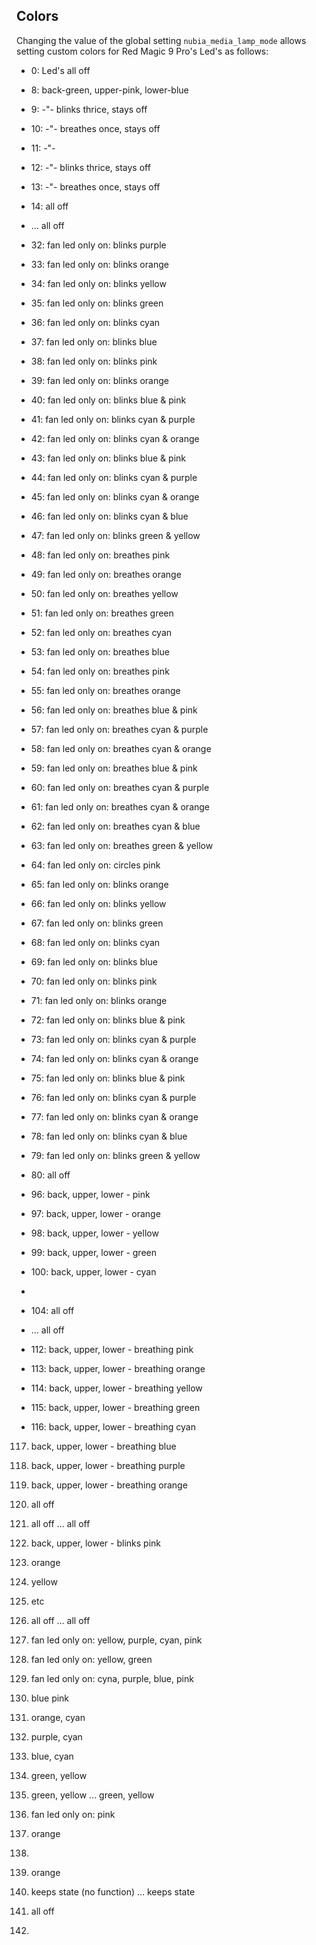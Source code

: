 ## Colors

Changing the value of the global setting `nubia_media_lamp_mode` allows
setting custom colors for Red Magic 9 Pro's Led's as follows:

- 0: Led's all off
- 8: back-green, upper-pink, lower-blue
- 9: -"- blinks thrice, stays off
- 10: -"- breathes once, stays off
- 11: -"-
- 12: -"- blinks thrice, stays off
- 13: -"- breathes once, stays off
- 14: all off
- ... all off
- 32: fan led only on: blinks purple
- 33: fan led only on: blinks orange
- 34: fan led only on: blinks yellow
- 35: fan led only on: blinks green
- 36: fan led only on: blinks cyan
- 37: fan led only on: blinks blue
- 38: fan led only on: blinks pink
- 39: fan led only on: blinks orange
- 40: fan led only on: blinks blue & pink
- 41: fan led only on: blinks cyan & purple
- 42: fan led only on: blinks cyan & orange
- 43: fan led only on: blinks blue & pink
- 44: fan led only on: blinks cyan & purple
- 45: fan led only on: blinks cyan & orange
- 46: fan led only on: blinks cyan & blue
- 47: fan led only on: blinks green & yellow
- 48: fan led only on: breathes pink
- 49: fan led only on: breathes orange
- 50: fan led only on: breathes yellow
- 51: fan led only on: breathes green
- 52: fan led only on: breathes cyan
- 53: fan led only on: breathes blue
- 54: fan led only on: breathes pink
- 55: fan led only on: breathes orange
- 56: fan led only on: breathes blue & pink
- 57: fan led only on: breathes cyan & purple
- 58: fan led only on: breathes cyan & orange
- 59: fan led only on: breathes blue & pink
- 60: fan led only on: breathes cyan & purple
- 61: fan led only on: breathes cyan & orange
- 62: fan led only on: breathes cyan & blue
- 63: fan led only on: breathes green & yellow
- 64: fan led only on: circles pink
- 65: fan led only on: blinks orange
- 66: fan led only on: blinks yellow
- 67: fan led only on: blinks green
- 68: fan led only on: blinks cyan
- 69: fan led only on: blinks blue
- 70: fan led only on: blinks pink
- 71: fan led only on: blinks orange
- 72: fan led only on: blinks blue & pink
- 73: fan led only on: blinks cyan & purple
- 74: fan led only on: blinks cyan & orange
- 75: fan led only on: blinks blue & pink
- 76: fan led only on: blinks cyan & purple
- 77: fan led only on: blinks cyan & orange
- 78: fan led only on: blinks cyan & blue
- 79: fan led only on: blinks green & yellow
- 80: all off
- 96: back, upper, lower - pink
- 97: back, upper, lower - orange
- 98: back, upper, lower - yellow
- 99: back, upper, lower - green
- 100: back, upper, lower - cyan
- <fill rest>

- 104: all off
- ... all off

- 112: back, upper, lower - breathing pink
- 113: back, upper, lower - breathing orange
- 114: back, upper, lower - breathing yellow
- 115: back, upper, lower - breathing green
- 116: back, upper, lower - breathing cyan

117. back, upper, lower - breathing blue
118. back, upper, lower - breathing purple
119. back, upper, lower - breathing orange
120. all off
121. all off
... all off
128. back, upper, lower - blinks pink
129. orange
130. yellow
131. etc

136. all off
... all off
144. fan led only on: yellow, purple, cyan, pink
145. fan led only on: yellow, green
146. fan led only on: cyna, purple, blue, pink
147. blue pink
148. orange, cyan
149. purple, cyan
150. blue, cyan
151. green, yellow
152. green, yellow
... green, yellow

160. fan led only on: pink
161. orange
162. <fill rest by known pattern>
168. orange

169. keeps state (no function)
... keeps state

232. all off
233. 
